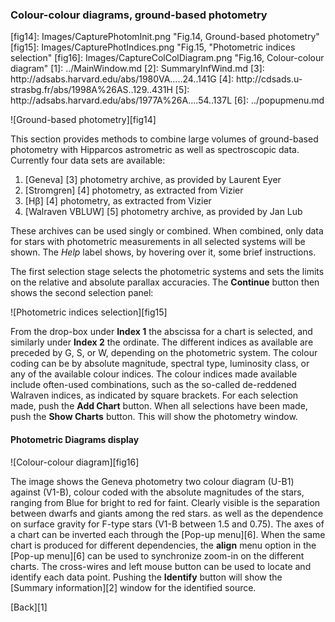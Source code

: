 <h3 id="colourcolour"> Colour-colour diagrams, ground-based photometry </h3>
[fig14]: Images/CapturePhotomInit.png "Fig.14, Ground-based photometry"
[fig15]: Images/CapturePhotIndices.png "Fig.15, "Photometric indices selection"
[fig16]: Images/CaptureColColDiagram.png "Fig.16, Colour-colour diagram"
[1]: ../MainWindow.md
[2]: SummaryInfWind.md
[3]: http://adsabs.harvard.edu/abs/1980VA.....24..141G
[4]: http://cdsads.u-strasbg.fr/abs/1998A%26AS..129..431H
[5]: http://adsabs.harvard.edu/abs/1977A%26A....54..137L
[6]: ../popupmenu.md

![Ground-based photometry][fig14]

This section provides methods to combine large volumes of ground-based photometry with Hipparcos astrometric as well as spectroscopic data. Currently four data sets are available:

1. [Geneva] [3] photometry archive, as provided by Laurent Eyer
2. [Stromgren] [4] photometry, as extracted from Vizier
3. [H&beta;] [4] photometry, as extracted from Vizier
4. [Walraven VBLUW] [5] photometry archive, as provided by Jan Lub

These archives can be used singly or combined. When combined, only data for stars with photometric measurements in all selected systems will be shown. The  *Help* label shows, by hovering over it, some brief instructions.

The first selection stage selects the photometric systems and sets the limits on the relative and absolute parallax accuracies. The **Continue** button then shows the second selection panel:

![Photometric indices selection][fig15]

From the drop-box under **Index 1** the abscissa for a chart is selected, and similarly under **Index 2** the ordinate. The different indices as available are preceded by G, S, or W, depending on the photometric system. The colour coding can be by absolute magnitude, spectral type, luminosity class, or any of the available colour indices. The colour indices made available include often-used combinations, such as the so-called de-reddened Walraven indices, as indicated by square brackets. For each selection made, push the **Add Chart** button. When all selections have been made, push the **Show Charts** button. This will show the photometry window.
<h4 id="photomdiagr"> Photometric Diagrams display </h4>
![Colour-colour diagram][fig16]

The image shows the Geneva photometry two colour diagram (U-B1) against (V1-B), colour coded with the absolute magnitudes of the stars, ranging from Blue for bright to red for faint. Clearly visible is the separation between dwarfs and giants among the red stars. as well as the dependence on surface gravity for F-type stars (V1-B between 1.5 and 0.75). The axes of a chart can be inverted each through the [Pop-up menu][6]. When the same chart is produced for different dependencies, the **align** menu option in the [Pop-up menu][6] can be used to synchronize zoom-in on the different charts. The cross-wires and left mouse button can be used to locate and identify each data point. Pushing the **Identify** button will show the [Summary information][2] window for the identified source.

[Back][1]
